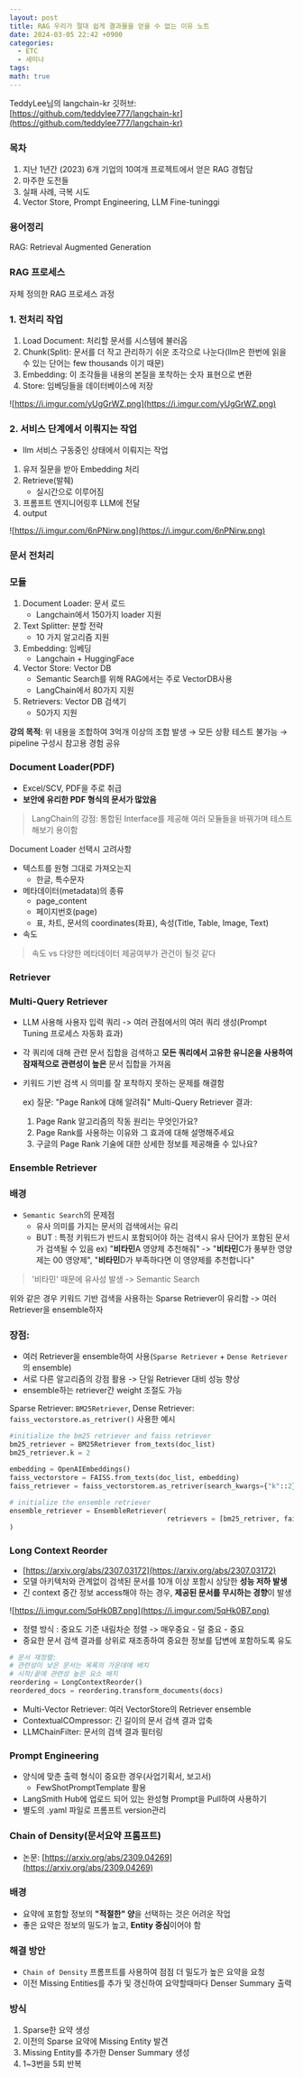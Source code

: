 ```yaml
---
layout: post
title: RAG 우리가 절대 쉽게 결과물을 얻을 수 없는 이유 노트
date: 2024-03-05 22:42 +0900
categories:
  - ETC
  - 세미나
tags: 
math: true
---
```


TeddyLee님의 langchain-kr 깃허브: [https://github.com/teddylee777/langchain-kr](https://github.com/teddylee777/langchain-kr)

### 목차

1. 지난 1년간 (2023) 6개 기업의 10여개 프로젝트에서 얻은 RAG 경험담
2. 마주한 도전들
3. 실패 사례, 극복 시도
4. Vector Store, Prompt Engineering, LLM Fine-tuninggi

### 용어정리

RAG: Retrieval Augmented Generation

### RAG 프로세스

자체 정의한 RAG 프로세스 과정

### 1. 전처리 작업

1. Load Document: 처리할 문서를 시스템에 불러옵
2. Chunk(Split): 문서를 더 작고 관리하기 쉬운 조각으로 나눈다(llm은 한번에 읽을 수 있는 단어는 few thousands 이기 때문)
3. Embedding: 이 조각들을 내용의 본질을 포착하는 숫자 표현으로 변환
4. Store: 임베딩들을 데이터베이스에 저장

![https://i.imgur.com/yUgGrWZ.png](https://i.imgur.com/yUgGrWZ.png)

### 2. 서비스 단계에서 이뤄지는 작업

- llm 서비스 구동중인 상태에서 이뤄지는 작업

1. 유저 질문을 받아 Embedding 처리
2. Retrieve(발췌)
    - 실시간으로 이루어짐
3. 프롬프트 엔지니어링후 LLM에 전달
4. output

![https://i.imgur.com/6nPNirw.png](https://i.imgur.com/6nPNirw.png)

### 문서 전처리

### 모듈

1. Document Loader: 문서 로드
    - Langchain에서 150가지 loader 지원
2. Text Splitter: 분할 전략
    - 10 가지 알고리즘 지원
3. Embedding: 임베딩
    - Langchain + HuggingFace
4. Vector Store: Vector DB
    - Semantic Search를 위해 RAG에서는 주로 VectorDB사용
    - LangChain에서 80가지 지원
5. Retrievers: Vector DB 검색기
    - 50가지 지원

**강의 목적**: 위 내용을 조합하여 3억개 이상의 조합 발생 → 모든 상황 테스트 불가능 → pipeline 구성시 참고용 경험 공유

### Document Loader(PDF)

- Excel/SCV, PDF을 주로 취급
- **보안에 유리한 PDF 형식의 문서가 많았음**

> LangChain의 강점: 통합된 Interface를 제공해 여러 모듈들을 바꿔가며 테스트해보기 용이함

Document Loader 선택시 고려사항

- 텍스트를 원형 그대로 가져오는지
    - 한글, 특수문자
- 메타데이터(metadata)의 종류
    - page_content
    - 페이지번호(page)
    - 표, 차트, 문서의 coordinates(좌표), 속성(Title, Table, Image, Text)
- 속도

> 속도 vs 다양한 메타데이터 제공여부가 관건이 될것 같다

### Retriever

### Multi-Query Retriever

- LLM 사용해 사용자 입력 쿼리 -> 여러 관점에서의 여러 쿼리 생성(Prompt Tuning 프로세스 자동화 효과)
    
- 각 쿼리에 대해 관련 문서 집합을 검색하고 **모든 쿼리에서 고유한 유니온을 사용하여 잠재적으로 관련성이 높은** 문서 집합을 가져옴
    
- 키워드 기반 검색 시 의미를 잘 포착하지 못하는 문제를 해결함
    
    ex) 질문: "Page Rank에 대해 알려줘" Multi-Query Retriever 결과:
    
    1. Page Rank 알고리즘의 작동 원리는 무엇인가요?
    2. Page Rank를 사용하는 이유와 그 효과에 대해 설명해주세요
    3. 구글의 Page Rank 기술에 대한 상세한 정보를 제공해줄 수 있나요?

### Ensemble Retriever

### 배경

- `Semantic Search`의 문제점
    - 유사 의미를 가지는 문서의 검색에서는 유리
    - BUT : 특정 키워드가 반드시 포함되어야 하는 검색시 유사 단어가 포함된 문서가 검색될 수 있음 ex) "**비타민**A 영양제 추천해줘" -> "**비타민**C가 풍부한 영양제는 00 영양제", "**비타민**D가 부족하다면 이 영양제를 추천합니다"

> '비타민' 때문에 유사성 발생 -> Semantic Search

위와 같은 경우 키워드 기반 검색을 사용하는 Sparse Retriever이 유리함 -> 여러 Retriever을 ensemble하자

### 장점:

- 여러 Retriever을 ensemble하여 사용(`Sparse Retriever` + `Dense Retriever`의 ensemble)
- 서로 다른 알고리즘의 강점 활용 -> 단일 Retriever 대비 성능 향상
- ensemble하는 retriever간 weight 조절도 가능

Sparse Retriever: `BM25Retriever`, Dense Retriever: `faiss_vectorstore.as_retriver()` 사용한 예시

```python
#initialize the bm25 retriever and faiss retriever
bm25_retriever = BM25Retriever from_texts(doc_list)
bm25_retriever.k = 2

embedding = OpenAIEmbeddings()
faiss_vectorstore = FAISS.from_texts(doc_list, embedding)
faiss_retriever = faiss_vectorstorem.as_retriver(search_kwargs={"k"::2})

# initialize the ensemble retriever
ensemble_retriever = EnsembleRetriever(
									   retrievers = [bm25_retriver, faiss_retriever], weights=[0.5, 0.5]
)

```

### Long Context Reorder

- [https://arxiv.org/abs/2307.03172](https://arxiv.org/abs/2307.03172)
- 모델 아키텍처와 관계없이 검색된 문서를 10개 이상 포함시 상당한 **성능 저하 발생**
- 긴 context 중간 정보 access해야 하는 경우, **제공된 문서를 무시하는 경향**이 발생

![https://i.imgur.com/5qHk0B7.png](https://i.imgur.com/5qHk0B7.png)

- 정렬 방식 : 중요도 기준 내림차순 정렬 -> 매우중요 - 덜 중요 - 중요
- 중요한 문서 검색 결과를 상위로 재조종하여 중요한 정보를 답변에 포함하도록 유도

```python
# 문서 재정렬:
# 관련성이 낮은 문서는 목록의 가운데에 배치
# 시작/끝에 관련성 높은 요소 배치
reordering = LongContextReorder()
reordered_docs = reordering.transform_documents(docs)

```

- Multi-Vector Retriever: 여러 VectorStore의 Retriever ensemble
- ContextualCOmpressor: 긴 길이의 문서 검색 결과 압축
- LLMChainFilter: 문서의 검색 결과 필터링

### Prompt Engineering

- 양식에 맞춘 출력 형식이 중요한 경우(사업기획서, 보고서)
    - FewShotPromptTemplate 활용
- LangSmith Hub에 업로드 되어 있는 완성형 Prompt을 Pull하여 사용하기
- 별도의 .yaml 파일로 프롬프트 version관리

### Chain of Density(문서요약 프롬프트)

- 논문: [https://arxiv.org/abs/2309.04269](https://arxiv.org/abs/2309.04269)

### 배경

- 요약에 포함할 정보의 **"적절한" 양**을 선택하는 것은 어려운 작업
- 좋은 요약은 정보의 밀도가 높고, **Entity 중심**이어야 함

### 해결 방안

- `Chain of Density` 프롬프트를 사용하여 점점 더 밀도가 높은 요약을 요청
- 이전 Missing Entities를 추가 및 갱신하여 요약할때마다 Denser Summary 출력

### 방식

1. Sparse한 요약 생성
2. 이전의 Sparse 요약에 Missing Entity 발견
3. Missing Entity를 추가한 Denser Summary 생성
4. 1~3번을 5회 반복